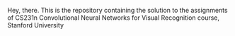 Hey, there. 
This is the repository containing the solution to the assignments of CS231n Convolutional Neural Networks for Visual Recognition course, Stanford University

